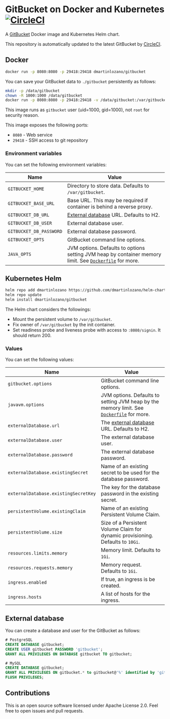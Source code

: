 # GitBucket on Docker and Kubernetes [![CircleCI](https://circleci.com/gh/dmartinlozano/gitbucket-docker.svg?style=shield)](https://circleci.com/gh/dmartinlozano/gitbucket-docker)

A [GitBucket](https://github.com/gitbucket/gitbucket) Docker image and Kubernetes Helm chart.

This repository is automatically updated to the latest GitBucket by [CircleCI](https://circleci.com/gh/dmartinlozano/gitbucket-docker).


## Docker

```sh
docker run -p 8080:8080 -p 29418:29418 dmartinlozano/gitbucket
```

You can save your GitBucket data to `./gitbucket` persistently as follows:

```sh
mkdir -p /data/gitbucket
chown -R 1000:1000 /data/gitbucket
docker run -p 8080:8080 -p 29418:29418 -v /data/gitbucket:/var/gitbucket dmartinlozano/gitbucket
```

This image runs as `gitbucket` user (uid=1000, gid=1000), not `root` for security reason.

This image exposes the following ports:

- `8080` - Web service
- `29418` - SSH access to git repository

### Environment variables

You can set the following environment variables:

| Name | Value
|------|------
| `GITBUCKET_HOME`          | Directory to store data. Defaults to `/var/gitbucket`.
| `GITBUCKET_BASE_URL`      | Base URL. This may be required if container is behind a reverse proxy.
| `GITBUCKET_DB_URL`        | [External database](https://github.com/gitbucket/gitbucket/wiki/External-database-configuration) URL. Defaults to H2.
| `GITBUCKET_DB_USER`       | External database user.
| `GITBUCKET_DB_PASSWORD`   | External database password.
| `GITBUCKET_OPTS`          | GitBucket command line options.
| `JAVA_OPTS`               | JVM options. Defaults to options setting JVM heap by container memory limit. See [`Dockerfile`](Dockerfile) for more.


## Kubernetes Helm

```sh
helm repo add dmartinlozano https://github.com/dmartinlozano/helm-chart
helm repo update
helm install dmartinlozano/gitbucket
```

The Helm chart considers the followings:

- Mount the persistent volume to `/var/gitbucket`.
- Fix owner of `/var/gitbucket` by the init container.
- Set readiness probe and liveness probe with access to `:8080/signin`. It should return 200.

### Values

You can set the following values:

| Name | Value
|------|------
| `gitbucket.options`           | GitBucket command line options.
| `javavm.options`              | JVM options. Defaults to setting JVM heap by the memory limit. See [`Dockerfile`](Dockerfile) for more.
| `externalDatabase.url`        | The [external database](https://github.com/gitbucket/gitbucket/wiki/External-database-configuration) URL. Defaults to H2.
| `externalDatabase.user`       | The external database user.
| `externalDatabase.password`   | The external database password.
| `externalDatabase.existingSecret`     | Name of an existing secret to be used for the database password.
| `externalDatabase.existingSecretKey`  | The key for the database password in the existing secret.
| `persistentVolume.existingClaim`  | Name of an existing Persistent Volume Claim.
| `persistentVolume.size`           | Size of a Persistent Volume Claim for dynamic provisioning. Defaults to `10Gi`.
| `resources.limits.memory`         | Memory limit. Defaults to `1Gi`.
| `resources.requests.memory`       | Memory request. Defaults to `1Gi`.
| `ingress.enabled`                 | If true, an ingress is be created.
| `ingress.hosts`                   | A list of hosts for the ingress.


## External database

You can create a database and user for the GitBucket as follows:

```sql
# PostgreSQL
CREATE DATABASE gitbucket;
CREATE USER gitbucket PASSWORD 'gitbucket';
GRANT ALL PRIVILEGES ON DATABASE gitbucket TO gitbucket;

# MySQL
CREATE DATABASE gitbucket;
GRANT ALL PRIVILEGES ON gitbucket.* to gitbucket@'%' identified by 'gitbucket';
FLUSH PRIVILEGES; 
```


## Contributions

This is an open source software licensed under Apache License 2.0.
Feel free to open issues and pull requests.
